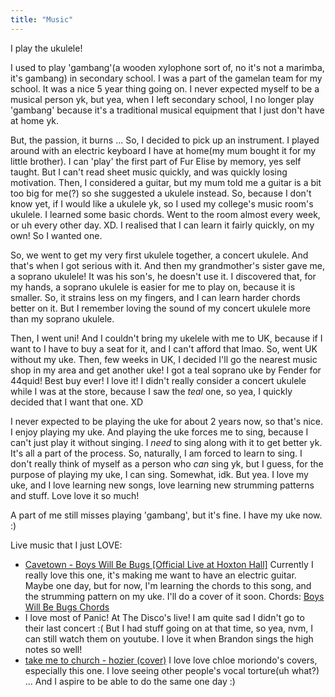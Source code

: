 ```yaml
---
title: "Music"
---
```

I play the ukulele!  

I used to play 'gambang'(a wooden xylophone sort of, no it's not a marimba, it's gambang) in secondary school. I was a part of the gamelan team for my school. It was a nice 5 year thing going on. I never expected myself to be a musical person yk, but yea, when I left secondary school, I no longer play 'gambang' because it's a traditional musical equipment that I just don't have at home yk.  

But, the passion, it burns ... So, I decided to pick up an instrument. I played around with an electric keyboard I have at home(my mum bought it for my little brother). I can 'play' the first part of Fur Elise by memory, yes self taught. But I can't read sheet music quickly, and was quickly losing motivation. Then, I considered a guitar, but my mum told me a guitar is a bit too big for me(?) so she suggested a ukulele instead. So, because I don't know yet, if I would like a ukulele yk, so I used my college's music room's ukulele. I learned some basic chords. Went to the room almost every week, or uh every other day. XD. I realised that I can learn it fairly quickly, on my own! So I wanted one.   

So, we went to get my very first ukulele together, a concert ukulele. And that's when I got serious with it. And then my grandmother's sister gave me, a soprano ukulele! It was his son's, he doesn't use it. I discovered that, for my hands, a soprano ukulele is easier for me to play on, because it is smaller. So, it strains less on my fingers, and I can learn harder chords better on it. But I remember loving the sound of my concert ukulele more than my soprano ukulele.  

Then, I went uni! And I couldn't bring my ukelele with me to UK, because if I want to I have to buy a seat for it, and I can't afford that lmao. So, went UK without my uke. Then, few weeks in UK, I decided I'll go the nearest music shop in my area and get another uke! I got a teal soprano uke by Fender for 44quid! Best buy ever! I love it! I didn't really consider a concert ukulele while I was at the store, because I saw the *teal* one, so yea, I quickly decided that I want that one. XD  

I never expected to be playing the uke for about 2 years now, so that's nice. I enjoy playing my uke. And playing the uke forces me to sing, because I can't just play it without singing. I *need* to sing along with it to get better yk. It's all a part of the process. So, naturally, I am forced to learn to sing. I don't really think of myself as a person who *can* sing yk, but I guess, for the purpose of playing my uke, I can sing. Somewhat, idk. But yea. I love my uke, and I love learning new songs, love learning new strumming patterns and stuff. Love love it so much!  

A part of me still misses playing 'gambang', but it's fine. I have my uke now. :)  

Live music that I just LOVE:  
- [Cavetown - Boys Will Be Bugs [Official Live at Hoxton Hall]](https://www.youtube.com/watch?v=c31Fd0QFNLE)
	Currently I really love this one, it's making me want to have an electric guitar. Maybe one day, but for now, I'm learning the chords to this song, and the strumming pattern on my uke. I'll do a cover of it soon. 
	Chords: [Boys Will Be Bugs Chords](https://tabs.ultimate-guitar.com/tab/cavetown/boys-will-be-bugs-chords-2541447)
- I love most of Panic! At The Disco's live! I am quite sad I didn't go to their last concert :( But I had stuff going on at that time, so yea, nvm, I can still watch them on youtube. 
	I love it when Brandon sings the high notes so well!
- [take me to church - hozier (cover)](https://www.youtube.com/watch?v=pRcdEB6uSsQ)
	I love love chloe moriondo's covers, especially this one. I love seeing other people's vocal torture(uh what?) ... And I aspire to be able to do the same one day :)  